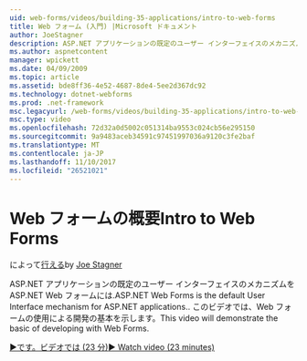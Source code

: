 ```yaml
---
uid: web-forms/videos/building-35-applications/intro-to-web-forms
title: Web フォーム (入門) |Microsoft ドキュメント
author: JoeStagner
description: ASP.NET アプリケーションの既定のユーザー インターフェイスのメカニズムを ASP.NET Web フォームには. このビデオでは、Web フォームの使用による開発の基本を示します。
ms.author: aspnetcontent
manager: wpickett
ms.date: 04/09/2009
ms.topic: article
ms.assetid: bde8ff36-4e52-4687-8de4-5ee2d367dc92
ms.technology: dotnet-webforms
ms.prod: .net-framework
msc.legacyurl: /web-forms/videos/building-35-applications/intro-to-web-forms
msc.type: video
ms.openlocfilehash: 72d32a0d5002c051314ba9553c024cb56e295150
ms.sourcegitcommit: 9a9483aceb34591c97451997036a9120c3fe2baf
ms.translationtype: MT
ms.contentlocale: ja-JP
ms.lasthandoff: 11/10/2017
ms.locfileid: "26521021"
---
```

<a name="intro-to-web-forms"></a><span data-ttu-id="9ce90-104">Web フォームの概要</span><span class="sxs-lookup"><span data-stu-id="9ce90-104">Intro to Web Forms</span></span>
====================
<span data-ttu-id="9ce90-105">によって[行える](https://github.com/JoeStagner)</span><span class="sxs-lookup"><span data-stu-id="9ce90-105">by [Joe Stagner](https://github.com/JoeStagner)</span></span>

<span data-ttu-id="9ce90-106">ASP.NET アプリケーションの既定のユーザー インターフェイスのメカニズムを ASP.NET Web フォームには.</span><span class="sxs-lookup"><span data-stu-id="9ce90-106">ASP.NET Web Forms is the default User Interface mechanism for ASP.NET applications..</span></span> <span data-ttu-id="9ce90-107">このビデオでは、Web フォームの使用による開発の基本を示します。</span><span class="sxs-lookup"><span data-stu-id="9ce90-107">This video will demonstrate the basic of developing with Web Forms.</span></span>

[<span data-ttu-id="9ce90-108">&#9654;です。ビデオでは (23 分)</span><span class="sxs-lookup"><span data-stu-id="9ce90-108">&#9654; Watch video (23 minutes)</span></span>](https://channel9.msdn.com/Blogs/ASP-NET-Site-Videos/intro-to-web-forms)
